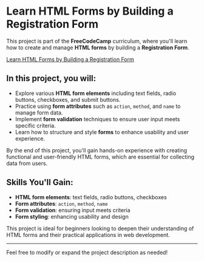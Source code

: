 # Learn HTML Forms by Building a Registration Form

This project is part of the **FreeCodeCamp** curriculum, where you'll learn how to create and manage **HTML forms** by building a **Registration Form**.

[Learn HTML Forms by Building a Registration Form](https://freecodecamp-responsive-web-design.github.io/learn-html-forms-by-building-a-registration-form/)

## In this project, you will:
- Explore various **HTML form elements** including text fields, radio buttons, checkboxes, and submit buttons.
- Practice using **form attributes** such as `action`, `method`, and `name` to manage form data.
- Implement **form validation** techniques to ensure user input meets specific criteria.
- Learn how to structure and style **forms** to enhance usability and user experience.

By the end of this project, you'll gain hands-on experience with creating functional and user-friendly HTML forms, which are essential for collecting data from users.

## Skills You'll Gain:
- **HTML form elements**: text fields, radio buttons, checkboxes
- **Form attributes**: `action`, `method`, `name`
- **Form validation**: ensuring input meets criteria
- **Form styling**: enhancing usability and design

This project is ideal for beginners looking to deepen their understanding of HTML forms and their practical applications in web development.

---

Feel free to modify or expand the project description as needed!
